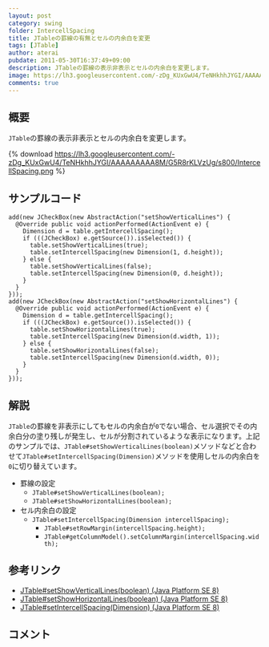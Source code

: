 ```yaml
---
layout: post
category: swing
folder: IntercellSpacing
title: JTableの罫線の有無とセルの内余白を変更
tags: [JTable]
author: aterai
pubdate: 2011-05-30T16:37:49+09:00
description: JTableの罫線の表示非表示とセルの内余白を変更します。
image: https://lh3.googleusercontent.com/-zDg_KUxGwU4/TeNHkhhJYGI/AAAAAAAAA8M/G5R8rKLVzUg/s800/IntercellSpacing.png
comments: true
---
```

## 概要
`JTable`の罫線の表示非表示とセルの内余白を変更します。

{% download https://lh3.googleusercontent.com/-zDg_KUxGwU4/TeNHkhhJYGI/AAAAAAAAA8M/G5R8rKLVzUg/s800/IntercellSpacing.png %}

## サンプルコード
<pre class="prettyprint"><code>add(new JCheckBox(new AbstractAction("setShowVerticalLines") {
  @Override public void actionPerformed(ActionEvent e) {
    Dimension d = table.getIntercellSpacing();
    if (((JCheckBox) e.getSource()).isSelected()) {
      table.setShowVerticalLines(true);
      table.setIntercellSpacing(new Dimension(1, d.height));
    } else {
      table.setShowVerticalLines(false);
      table.setIntercellSpacing(new Dimension(0, d.height));
    }
  }
}));
add(new JCheckBox(new AbstractAction("setShowHorizontalLines") {
  @Override public void actionPerformed(ActionEvent e) {
    Dimension d = table.getIntercellSpacing();
    if (((JCheckBox) e.getSource()).isSelected()) {
      table.setShowHorizontalLines(true);
      table.setIntercellSpacing(new Dimension(d.width, 1));
    } else {
      table.setShowHorizontalLines(false);
      table.setIntercellSpacing(new Dimension(d.width, 0));
    }
  }
}));
</code></pre>

## 解説
`JTable`の罫線を非表示にしてもセルの内余白が`0`でない場合、セル選択でその内余白分の塗り残しが発生し、セルが分割されているような表示になります。上記のサンプルでは、`JTable#setShowVerticalLines(boolean)`メソッドなどと合わせて`JTable#setIntercellSpacing(Dimension)`メソッドを使用しセルの内余白を`0`に切り替えています。

- 罫線の設定
    - `JTable#setShowVerticalLines(boolean);`
    - `JTable#setShowHorizontalLines(boolean);`
- セル内余白の設定
    - `JTable#setIntercellSpacing(Dimension intercellSpacing);`
        - `JTable#setRowMargin(intercellSpacing.height);`
        - `JTable#getColumnModel().setColumnMargin(intercellSpacing.width);`

<!-- dummy comment line for breaking list -->

## 参考リンク
- [JTable#setShowVerticalLines(boolean) (Java Platform SE 8)](https://docs.oracle.com/javase/jp/8/docs/api/javax/swing/JTable.html#setShowVerticalLines-boolean-)
- [JTable#setShowHorizontalLines(boolean) (Java Platform SE 8)](https://docs.oracle.com/javase/jp/8/docs/api/javax/swing/JTable.html#setShowHorizontalLines-boolean-)
- [JTable#setIntercellSpacing(Dimension) (Java Platform SE 8)](https://docs.oracle.com/javase/jp/8/docs/api/javax/swing/JTable.html#setIntercellSpacing-java.awt.Dimension-)

<!-- dummy comment line for breaking list -->

## コメント
